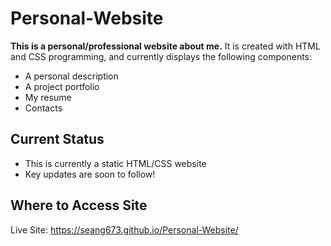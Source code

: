 # Personal-Website
**This is a personal/professional website about me.** It is created with HTML and CSS programming, and currently displays the following components:
  - A personal description
  - A project portfolio
  - My resume
  - Contacts

## Current Status
- This is currently a static HTML/CSS website 
- Key updates are soon to follow!

## Where to Access Site
Live Site: https://seang673.github.io/Personal-Website/
